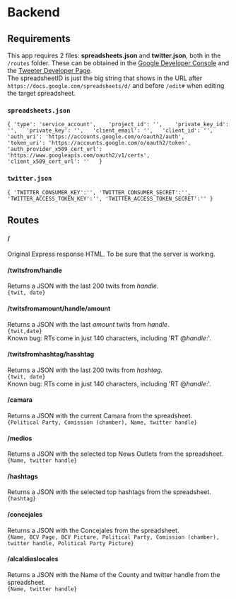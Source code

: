 # Backend
## Requirements
This app requires 2 files: **spreadsheets.json** and **twitter.json**, both in the `/routes` folder. These can be obtained in the [Google Developer Console](https://console.developers.google.com/) and the [Tweeter Developer Page](https://developer.twitter.com/).  
The spreadsheetID is just the big string that shows in the URL after `https://docs.google.com/spreadsheets/d/` and before `/edit#` when editing the target spreadsheet.
### `spreadsheets.json`
`{
  'type': 'service_account',   
  'project_id': '',   
  'private_key_id': '',  
  'private_key': '',  
  'client_email': '',  
  'client_id': '',  
  'auth_uri': 'https://accounts.google.com/o/oauth2/auth',  
  'token_uri': 'https://accounts.google.com/o/oauth2/token',  
  'auth_provider_x509_cert_url': 'https://www.googleapis.com/oauth2/v1/certs',  
  'client_x509_cert_url': ''  
}` 
### `twitter.json`
`{
    'TWITTER_CONSUMER_KEY':'',
    'TWITTER_CONSUMER_SECRET':'',
    'TWITTER_ACCESS_TOKEN_KEY':'',
    'TWITTER_ACCESS_TOKEN_SECRET':''
}`

## Routes

#### / 
Original Express response HTML. To be sure that the server is working.
#### /twitsfrom/handle
Returns a JSON with the last 200 twits from _handle_.  
`{twit, date}`  
#### /twitsfromamount/handle/amount
Returns a JSON with the last _amount_ twits from _handle_.  
`{twit,date}`  
Known bug: RTs come in just 140 characters, including 'RT @_handle_:'.
#### /twitsfromhashtag/hasshtag
Returns a JSON with the last 200 twits from _hashtag_.  
`{twit, date}`  
Known bug: RTs come in just 140 characters, including 'RT @_handle_:'.
#### /camara
Returns a JSON with the current Camara from the spreadsheet.  
`{Political Party, Comission (chamber), Name, twitter handle}`  
#### /medios
Returns a JSON with the selected top News Outlets from the spreadsheet.  
`{Name, twitter handle}`  
#### /hashtags
Returns a JSON with the selected top hashtags from the spreadsheet.  
`{hashtag}`  
#### /concejales
Returns a JSON with the Concejales from the spreadsheet.  
`{Name, BCV Page, BCV Picture, Political Party, Comission (chamber), twitter handle, Political Party Picture}`  
#### /alcaldiaslocales
Returns a JSON with the Name of the County and twitter handle from the spreadsheet.  
`{Name, twitter handle}`  
